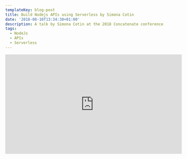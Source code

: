```yaml
---
templateKey: blog-post
title: Build Nodejs APIs using Serverless by Simona Cotin
date: '2018-08-10T13:34:30+01:00'
description: A talk by Simona Cotin at the 2018 Concatenate conference
tags:
  - NodeJs
  - APIs
  - Serverless
---
```

<iframe width="560" height="315" src="https://www.youtube.com/embed/YYRd0ja3Hss?rel=0" frameborder="0" allow="autoplay; encrypted-media" allowfullscreen></iframe>
